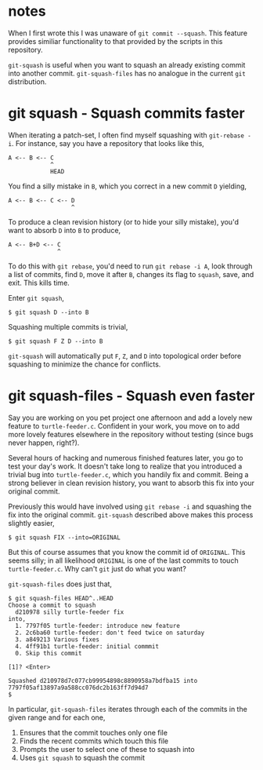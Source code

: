 # notes

When I first wrote this I was unaware of `git commit --squash`. This
feature provides similiar functionality to that provided by the
scripts in this repository.

`git-squash` is useful when you want to squash an already existing
commit into another commit. `git-squash-files` has no analogue in the
current `git` distribution.

# git squash - Squash commits faster

When iterating a patch-set, I often find myself squashing with
`git-rebase -i`. For instance, say you have a repository that looks
like this,

    A <-- B <-- C
                ^
                HEAD

You find a silly mistake in `B`, which you correct in a new commit `D`
yielding,

    A <-- B <-- C <-- D
                      ^

To produce a clean revision history (or to hide your silly mistake),
you'd want to absorb `D` into `B` to produce,

    A <-- B+D <-- C
                  ^

To do this with `git rebase`, you'd need to run `git rebase -i A`,
look through a list of commits, find `D`, move it after `B`, changes
its flag to `squash`, save, and exit. This kills time.

Enter `git squash`,

    $ git squash D --into B

Squashing multiple commits is trivial,

    $ git squash F Z D --into B

`git-squash` will automatically put `F`, `Z`, and `D` into topological
order before squashing to minimize the chance for conflicts.


# git squash-files - Squash even faster

Say you are working on you pet project one afternoon and add a lovely
new feature to `turtle-feeder.c`. Confident in your work, you move on
to add more lovely features elsewhere in the repository without
testing (since bugs never happen, right?).

Several hours of hacking and numerous finished features later, you go
to test your day's work. It doesn't take long to realize that you
introduced a trivial bug into `turtle-feeder.c`, which you handily fix
and commit. Being a strong believer in clean revision history, you
want to absorb this fix into your original commit.

Previously this would have involved using `git rebase -i` and
squashing the fix into the original commit. `git-squash` described
above makes this process slightly easier,

    $ git squash FIX --into=ORIGINAL

But this of course assumes that you know the commit id of `ORIGINAL`.
This seems silly; in all likelihood `ORIGINAL` is one of the last
commits to touch `turtle-feeder.c`. Why can't `git` just do what you
want?

`git-squash-files` does just that,

    $ git squash-files HEAD^..HEAD
    Choose a commit to squash
      d210978 silly turtle-feeder fix
    into,
      1. 7797f05 turtle-feeder: introduce new feature
      2. 2c6ba60 turtle-feeder: don't feed twice on saturday
      3. a849213 Various fixes
      4. 4ff91b1 turtle-feeder: initial commmit
      0. Skip this commit

    [1]? <Enter>

    Squashed d210978d7c077cb99954898c8890958a7bdfba15 into 7797f05af13897a9a588cc076dc2b163ff7d94d7
    $ 

In particular, `git-squash-files` iterates through each of the commits
in the given range and for each one,

  1. Ensures that the commit touches only one file
  2. Finds the recent commits which touch this file
  3. Prompts the user to select one of these to squash into 
  4. Uses `git squash` to squash the commit
